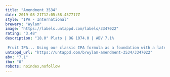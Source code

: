 ```yaml
---
title: "Amendment 3534"
date: 2019-08-21T12:05:58.457717Z
style: "IPA - International"
brewery: "Wylam"
image: "https://labels.untappd.com/labels/3347022"
rating: "3.48"
description: "18.0° Plato | OG 1074.0 | ABV 7.1%  Fruit IPA... Using our classic IPA formula as a foundation with a late house yeast generation bringing out all the ripe stone fruit esters we added fresh pineapple, papaya and passion fruit alongside IDAHO 7 and BRU 1 to this IPA. Naturally soured using the fruit with all the freshness we could squeeze out to boot!"
untappd_url: "https://untappd.com/b/wylam-amendment-3534/3347022"
abv: "7.1"
ibu: "0"
robots: noindex,nofollow
---
```

